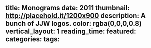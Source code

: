 title: Monograms
date: 2011
thumbnail: http://placehold.it/1200x900
description: A bunch of JJW logos.
color: rgba(0,0,0,0.8)
vertical_layout: 1
reading_time:
featured:
categories:
tags:
---
